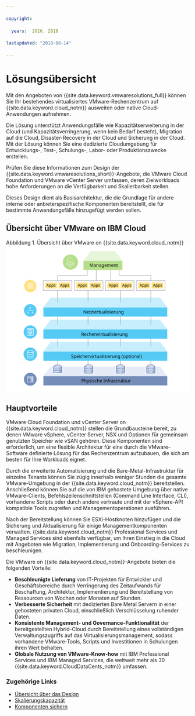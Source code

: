 ```yaml
---

copyright:

  years:  2016, 2018

lastupdated: "2018-08-14"

---
```


# Lösungsübersicht

Mit den Angeboten von {{site.data.keyword.vmwaresolutions_full}} können Sie Ihr bestehendes virtualisiertes VMware-Rechenzentrum auf {{site.data.keyword.cloud_notm}} ausweiten oder native Cloud-Anwendungen aufnehmen.

Die Lösung unterstützt Anwendungsfälle wie Kapazitätserweiterung in der Cloud (und Kapazitätsverringerung, wenn kein Bedarf besteht), Migration auf die Cloud, Disaster-Recovery in der Cloud und Sicherung in der Cloud. Mit der Lösung können Sie eine dedizierte Cloudumgebung für Entwicklungs-, Test-, Schulungs-, Labor- oder Produktionszwecke erstellen.

Prüfen Sie diese Informationen zum Design der {{site.data.keyword.vmwaresolutions_short}}-Angebote, die VMware Cloud Foundation und VMware vCenter Server umfassen, deren Zielworkloads hohe Anforderungen an die Verfügbarkeit und Skalierbarkeit stellen.

Dieses Design dient als Basisarchitektur, die die Grundlage für andere interne oder anbieterspezifische Komponenten bereitstellt, die für bestimmte Anwendungsfälle hinzugefügt werden sollen.

## Übersicht über VMware on IBM Cloud

Abbildung 1. Übersicht über VMware on {{site.data.keyword.cloud_notm}}
![Übersicht über VMware on {{site.data.keyword.cloud_notm}}](solution_overview.svg "Die Lösung virtualisiert Rechen-, Netz- und optional Speicherressourcen, die von VMs genutzt werden, in denen Sie Ihre Anwendungen ausführen können.")

## Hauptvorteile

VMware Cloud Foundation und vCenter Server on {{site.data.keyword.cloud_notm}} stellen die Grundbausteine bereit, zu denen VMware vSphere, vCenter Server, NSX und Optionen für gemeinsam genutzten Speicher wie vSAN gehören. Diese Komponenten sind erforderlich, um eine flexible Architektur für eine durch die VMware-Software definierte Lösung für das Rechenzentrum aufzubauen, die sich am besten für Ihre Workloads eignet. 

Durch die erweiterte Automatisierung und die Bare-Metal-Infrastruktur für einzelne Tenants können Sie zügig innerhalb weniger Stunden die gesamte VMware-Umgebung in der {{site.data.keyword.cloud_notm}} bereitstellen. Anschließend können Sie auf die von IBM gehostete Umgebung über native VMware-Clients, Befehlszeilenschnittstellen (Command Line Interface, CLI), vorhandene Scripts oder durch andere vertraute und mit der vSphere-API kompatible Tools zugreifen und Managementoperationen ausführen.

Nach der Bereitstellung können Sie ESXi-Hostknoten hinzufügen und die Sicherung und Aktualisierung für einige Managementkomponenten verwalten. {{site.data.keyword.cloud_notm}} Professional Services und Managed Services sind ebenfalls verfügbar, um Ihren Einstieg in die Cloud mit Angeboten wie Migration, Implementierung und Onboarding-Services zu beschleunigen.

Die VMware on {{site.data.keyword.cloud_notm}}-Angebote bieten die folgenden Vorteile:

* **Beschleunigte Lieferung** von IT-Projekten für Entwickler und Geschäftsbereiche durch Verringerung des Zeitaufwands für Beschaffung, Architektur, Implementierung und Bereitstellung von Ressourcen von Wochen oder Monaten auf Stunden.
* **Verbesserte Sicherheit** mit dedizierten Bare Metal Servern in einer gehosteten privaten Cloud, einschließlich Verschlüsselung ruhender Daten.
* **Konsistente Management- und Governance-Funktionalität** der bereitgestellten Hybrid-Cloud durch Bereitstellung eines vollständigen Verwaltungszugriffs auf das Virtualisierungsmanagement, sodass vorhandene VMware-Tools, Scripts und Investitionen in Schulungen ihren Wert behalten.
* **Globale Nutzung von VMware-Know-how** mit IBM Professional Services und IBM Managed Services, die weltweit mehr als 30 {{site.data.keyword.CloudDataCents_notm}} umfassen.

### Zugehörige Links

* [Übersicht über das Design](design_overview.html)
* [Skalierungskapazität](solution_scaling.html)
* [Komponenten sichern](solution_backingup.html)
